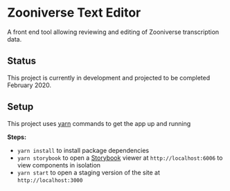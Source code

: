 # Zooniverse Text Editor
A front end tool allowing reviewing and editing of Zooniverse transcription data.

## Status
This project is currently in development and projected to be completed February 2020.

## Setup
This project uses [yarn](https://yarnpkg.com) commands to get the app up and running

**Steps:**  
- `yarn install` to install package dependencies  
- `yarn storybook` to open a [Storybook](https://storybook.js.org) viewer at `http://localhost:6006` to view components in isolation  
- `yarn start` to open a staging version of the site at `http://localhost:3000`  

